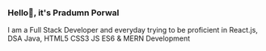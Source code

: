 ### Hello👋, it's Pradumn Porwal 
I am a Full Stack Developer and everyday trying to be proficient in React.js, DSA Java, HTML5 CSS3 JS ES6 & MERN Development

<!--
**pradumnporwal13/pradumnporwal13** is a ✨ _special_ ✨ repository because its `README.md` (this file) appears on your GitHub profile.

Here are some ideas to get you started:

- 🔭 I’m currently working on learning Programming
- 🌱 I’m currently learning Anroid flutter development
- 👯 I’m looking to collaborate on my project
- 🤔 I’m looking for help with my portfolio's documentation
- 💬 Ask me about nothing
- 📫 How to reach me: mail me on pradumnporwal@gmail.com or call me on +91 7222981631
- 😄 Pronouns: He/His
- ⚡ Fun fact: me and my life  both playing with eachother 
-->
